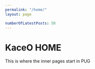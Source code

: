 ```yaml
---
permalink: "/home/"
layout: page

numberOfLatestPosts: 50
---
```


# KaceO HOME
This is where the inner pages start in PUG




